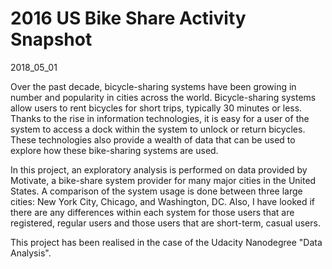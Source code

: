 # 2016 US Bike Share Activity Snapshot
2018_05_01

Over the past decade, bicycle-sharing systems have been growing in number and popularity in cities across the world. Bicycle-sharing systems allow users to rent bicycles for short trips, typically 30 minutes or less. Thanks to the rise in information technologies, it is easy for a user of the system to access a dock within the system to unlock or return bicycles. These technologies also provide a wealth of data that can be used to explore how these bike-sharing systems are used.

In this project, an exploratory analysis is performed on data provided by Motivate, a bike-share system provider for many major cities in the United States. A comparison of the system usage is done between three large cities: New York City, Chicago, and Washington, DC. Also, I have looked if there are any differences within each system for those users that are registered, regular users and those users that are short-term, casual users.

This project has been realised in the case of the Udacity Nanodegree "Data Analysis".